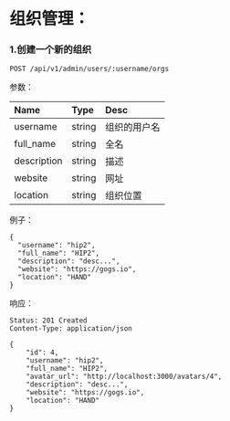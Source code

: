 # 组织管理：

### 1.创建一个新的组织

```
POST /api/v1/admin/users/:username/orgs
```

参数：

| Name | Type | Desc |
| :--- | :--- | :--- |
| username | string | 组织的用户名 |
| full\_name | string | 全名 |
| description | string | 描述 |
| website | string | 网址 |
| location | string | 组织位置 |

例子：

```
{
  "username": "hip2",
  "full_name": "HIP2",
  "description": "desc...",
  "website": "https://gogs.io",
  "location": "HAND"
}
```

响应：

```
Status: 201 Created
Content-Type: application/json
```

```
{
    "id": 4,
    "username": "hip2",
    "full_name": "HIP2",
    "avatar_url": "http://localhost:3000/avatars/4",
    "description": "desc...",
    "website": "https://gogs.io",
    "location": "HAND"
}
```



